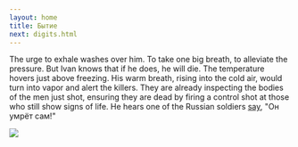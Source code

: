 ```yaml
---
layout: home
title: Бытие
next: digits.html
---
```


The urge to exhale washes over him. To take one big breath, to alleviate the pressure. But Ivan knows that if he does, he will die.
The temperature hovers just above freezing. His warm breath, rising into the cold air, would turn into vapor and alert the killers. 
They are already inspecting the bodies of the men just shot, ensuring they are dead by firing a control shot at those who still show signs of life. 
He hears one of the Russian soldiers <a href="Odessa.html" class="nomagic">say</a>,
"Он умрёт сам!"


[![](https://thepiratecircus.com/Inquisition/indulgentia/oobo23.jpg)](https://moses.lamourism.com/shabbat/bucha.jpg?debug=🇺🇦)
